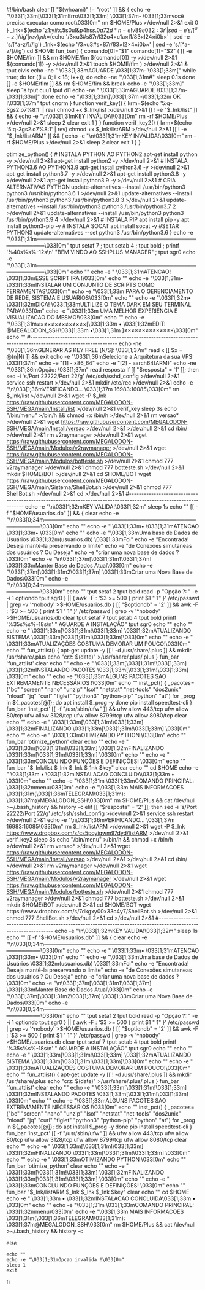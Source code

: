 #!/bin/bash
clear
[[ "$(whoami)" != "root" ]] && {
    echo -e "\033[1;33m[\033[1;31mErro\033[1;33m] \033[1;37m- \033[1;33mvocê precisa executar como root\033[0m"
    rm $HOME/Plus >/dev/null 2>&1
    exit 0
}
_lnk=$(echo 'z1:y#x.5s0ul&p4hs$s.0a72d*n-e!v89e032:3r' | sed -e 's/[^a-z.]//ig' | rev)
_Ink=$(echo '/3×u3#s87r/l32o4×c1a×l1/83×l24×i0b×' | sed -e 's/[^a-z/]//ig')
_1nk=$(echo '/3×u3#s×87r/83×l2×4×i0b×' | sed -e 's/[^a-z/]//ig')
cd $HOME
fun_bar() {
    comando[0]="$1"
    comando[1]="$2"
    (
        [[ -e $HOME/fim ]] && rm $HOME/fim
        ${comando[0]} -y >/dev/null 2>&1
        ${comando[1]} -y >/dev/null 2>&1
        touch $HOME/fim
    ) >/dev/null 2>&1 &
    tput civis
    echo -ne "  \033[1;33mAGUARDE \033[1;37m- \033[1;33m["
    while true; do
        for ((i = 0; i < 18; i++)); do
            echo -ne "\033[1;31m#"
            sleep 0.1s
        done
        [[ -e $HOME/fim ]] && rm $HOME/fim && break
        echo -e "\033[1;33m]"
        sleep 1s
        tput cuu1
        tput dl1
        echo -ne "  \033[1;33mAGUARDE \033[1;37m- \033[1;33m["
    done
    echo -e "\033[1;33m]\033[1;37m -\033[1;32m OK !\033[1;37m"
    tput cnorm
}
function verif_key() {
    krm=$(echo '5:q-3gs2.o7%8:1' | rev)
    chmod +x $_Ink/list >/dev/null 2>&1
    [[ ! -e "$_Ink/list" ]] && {
        echo -e "\n\033[1;31mKEY INVÁLIDA!\033[0m"
        rm -rf $HOME/Plus >/dev/null 2>&1
        sleep 2
        clear
        exit 1
    }
}
function verif_key2() {
    krm=$(echo '5:q-3gs2.o7%8:1' | rev)
    chmod +x $_Ink/listARM >/dev/null 2>&1
    [[ ! -e "$_Ink/listARM" ]] && {
        echo -e "\n\033[1;31mKEY INVÁLIDA!\033[0m"
        rm -rf $HOME/Plus >/dev/null 2>&1
        sleep 2
        clear
        exit 1
    }
}

otimize_python() {
    # INSTALA PYTHON AO PYTHON2
    apt-get install python -y >/dev/null 2>&1
    apt-get install python2 -y >/dev/null 2>&1
    # INSTALA PYTHON3.6 AO PYTHON3.9
    apt-get install python3.6 -y >/dev/null 2>&1
    apt-get install python3.7 -y >/dev/null 2>&1
    apt-get install python3.8 -y >/dev/null 2>&1
    apt-get install python3.9 -y >/dev/null 2>&1
    # CRIA ALTERNATIVAS PYTHON
    update-alternatives --install /usr/bin/python3 python3 /usr/bin/python3.6 1 >/dev/null 2>&1
    update-alternatives --install /usr/bin/python3 python3 /usr/bin/python3.8 3 >/dev/null 2>&1
    update-alternatives --install /usr/bin/python3 python3 /usr/bin/python3.7 2 >/dev/null 2>&1
    update-alternatives --install /usr/bin/python3 python3 /usr/bin/python3.9 4 >/dev/null 2>&1
    # INSTALA PIP
    apt install pip -y
    apt install python3-pip -y
    # INSTALA SOCAT
    apt install socat -y
    #SETAR PYTHON3
    update-alternatives --set python3 /usr/bin/python3.6
}
echo -e "\033[1;31m════════════════════════════════════════════════════\033[0m"
tput setaf 7 ; tput setab 4 ; tput bold ; printf '%40s%s%-12s\n' "BEM VINDO AO SSHPLUS MANAGER" ; tput sgr0
echo -e "\033[1;31m════════════════════════════════════════════════════\033[0m"
echo ""
echo -e "             \033[1;31mATENCAO! \033[1;33mESSE SCRIPT IRA !\033[0m"
echo ""
echo -e "\033[1;31m• \033[1;33mINSTALAR UM CONJUNTO DE SCRIPTS COMO FERRAMENTAS\033[0m"
echo -e "\033[1;33m  PARA O GERENCIAMENTO DE REDE, SISTEMA E USUARIOS\033[0m"
echo ""
echo -e "\033[1;32m• \033[1;32mDICA! \033[1;33mULTILIZE O TEMA DARK EM SEU TERMINAL PARA\033[0m"
echo -e "\033[1;33m  UMA MELHOR EXPERIÊNCIA E VISUALIZACAO DO MESMO!\033[0m"
echo ""
echo -e "\033[1;31m≠×≠×≠×≠×≠×≠×≠×[\033[1;33m • \033[1;32mEDIT: @MEGALODON_SSH\033[1;33m •\033[1;31m ]≠×≠×≠×≠×≠×≠×≠×\033[0m"
echo ""
#-----------------------------------------------------------------------------------------------------------------
echo -ne "\033[1;36mGENERAR AS KEY FREE [N/S]: \033[1;37m"
read x
[[ $x = @(n|N) ]] && exit
echo -e "\033[1;36mSelecione a Arquitetura da sua VPS: \033[1;37m"
echo -e "[1] - x86_64"
echo -e "[2] - aarch64(ARM)"
echo -ne "\033[1;36mOpção: \033[1;37m"
read resposta
if [[ "$resposta" = '1' ]]; then
    sed -i 's/Port 22222/Port 22/g' /etc/ssh/sshd_config >/dev/null 2>&1
    service ssh restart >/dev/null 2>&1
    mkdir /etc/rec >/dev/null 2>&1
    echo -e "\n\033[1;36mVERIFICANDO... \033[1;37m 16983:16085\033[0m"
    rm $_Ink/list >/dev/null 2>&1
    wget -P $_Ink https://raw.githubusercontent.com/MEGALODON-SSH/MEGA/main/Install/list >/dev/null 2>&1
    verif_key
    sleep 3s
    echo "/bin/menu" >/bin/h && chmod +x /bin/h >/dev/null 2>&1
    rm versao* >/dev/null 2>&1
    wget https://raw.githubusercontent.com/MEGALODON-SSH/MEGA/main/Install/versao >/dev/null 2>&1
    >/dev/null 2>&1
    cd /bin/ >/dev/null 2>&1
    rm v2raymanager >/dev/null 2>&1
    wget https://raw.githubusercontent.com/MEGALODON-SSH/MEGA/main/Modulos/v2raymanager >/dev/null 2>&1
    wget https://raw.githubusercontent.com/MEGALODON-SSH/MEGA/main/Modulos/botteste.sh >/dev/null 2>&1
    chmod 777 v2raymanager >/dev/null 2>&1
    chmod 777 botteste.sh >/dev/null 2>&1
    mkdir $HOME/BOT >/dev/null 2>&1
    cd $HOME/BOT
    wget https://raw.githubusercontent.com/MEGALODON-SSH/MEGA/main/Sistema/ShellBot.sh >/dev/null 2>&1
    chmod 777 ShellBot.sh >/dev/null 2>&1
    cd >/dev/null 2>&1
    #-----------------------------------------------------------------------------------------------------------------
    echo -e "\n\033[1;32mKEY VALIDA!\033[1;32m"
    sleep 1s
    echo ""
    [[ -f "$HOME/usuarios.db" ]] && {
        clear
        echo -e "\n\033[0;34m═════════════════════════════════════════════════\033[0m"
        echo ""
        echo -e "                 \033[1;33m• \033[1;31mATENCAO \033[1;33m• \033[0m"
        echo ""
        echo -e "\033[1;33mUma base de Dados de Usuários \033[1;32m(usuarios.db) \033[1;33mFoi"
        echo -e "Encontrada! Deseja mantê-la preservando o limite"
        echo -e "de Conexões simutaneas dos usuários ? Ou Deseja"
        echo -e "criar uma nova base de dados ?\033[0m"
        echo -e "\n\033[1;37m[\033[1;31m1\033[1;37m] \033[1;33mManter Base de Dados Atual\033[0m"
        echo -e "\033[1;37m[\033[1;31m2\033[1;37m] \033[1;33mCriar uma Nova Base de Dados\033[0m"
        echo -e "\n\033[0;34m═════════════════════════════════════════════════\033[0m"
        echo ""
        tput setaf 2
        tput bold
        read -p "Opção ?: " -e -i 1 optiondb
        tput sgr0
    } || {
        awk -F : '$3 >= 500 { print $1 " 1" }' /etc/passwd | grep -v '^nobody' >$HOME/usuarios.db
    }
    [[ "$optiondb" = '2' ]] && awk -F : '$3 >= 500 { print $1 " 1" }' /etc/passwd | grep -v '^nobody' >$HOME/usuarios.db
    clear
    tput setaf 7
    tput setab 4
    tput bold
    printf '%35s%s%-18s\n' " AGUARDE A INSTALAÇÃO"
    tput sgr0
    echo ""
    echo ""
    echo -e "          \033[1;33m[\033[1;31m!\033[1;33m] \033[1;32mATUALIZANDO SISTEMA \033[1;33m[\033[1;31m!\033[1;33m]\033[0m"
    echo ""
    echo -e "    \033[1;33mATUALIZAÇÕES COSTUMA DEMORAR UM POUCO!\033[0m"
    echo ""
    fun_attlist() {
        apt-get update -y
        [[ ! -d /usr/share/.plus ]] && mkdir /usr/share/.plus
        echo "crz: $(date)" >/usr/share/.plus/.plus
    }
    fun_bar 'fun_attlist'
    clear
    echo ""
    echo -e "          \033[1;33m[\033[1;31m!\033[1;33m] \033[1;32mINSTALANDO PACOTES \033[1;33m[\033[1;31m!\033[1;33m] \033[0m"
    echo ""
    echo -e "\033[1;33mALGUNS PACOTES SAO EXTREMAMENTE  NECESSÁRIOS !\033[0m"
    echo ""
    inst_pct() {
        _pacotes=("bc" "screen" "nano" "unzip" "lsof" "netstat" "net-tools" "dos2unix" "nload" "jq" "curl" "figlet" "python3" "python-pip" "python" "at")
        for _prog in ${_pacotes[@]}; do
            apt install $_prog -y
        done
        pip install speedtest-cli
    }
    fun_bar 'inst_pct'
    [[ -f "/usr/sbin/ufw" ]] && ufw allow 443/tcp
    ufw allow 80/tcp
    ufw allow 3128/tcp
    ufw allow 8799/tcp
    ufw allow 8080/tcp
    clear
    echo ""
    echo -e "              \033[1;33m[\033[1;31m!\033[1;33m] \033[1;32mFINALIZANDO \033[1;33m[\033[1;31m!\033[1;33m] \033[0m"
    echo ""
    echo -e "      \033[1;33mOTIMIZANDO PYTHON \033[0m"
    echo ""
    fun_bar 'otimize_python'
    clear
    echo ""
    echo -e "              \033[1;33m[\033[1;31m!\033[1;33m] \033[1;32mFINALIZANDO \033[1;33m[\033[1;31m!\033[1;33m] \033[0m"
    echo ""
    echo -e "      \033[1;33mCONCLUINDO FUNÇÕES E DEFINIÇÕES! \033[0m"
    echo ""
    fun_bar "$_Ink/list $_lnk $_Ink $_1nk $key"
    clear
    echo ""
    cd $HOME
    echo -e "        \033[1;33m • \033[1;32mINSTALACAO CONCLUIDA\033[1;33m • \033[0m"
    echo ""
    echo -e "\033[1;31m \033[1;33mCOMANDO PRINCIPAL: \033[1;32mmenu\033[0m"
    echo -e "\033[1;33m MAIS INFORMACOES \033[1;31m(\033[1;36mTELEGRAM\033[1;31m): \033[1;37m@MEGALODON_SSH\033[0m"
    rm $HOME/Plus && cat /dev/null >~/.bash_history && history -c
elif [[ "$resposta" = '2' ]]; then
    sed -i 's/Port 22222/Port 22/g' /etc/ssh/sshd_config >/dev/null 2>&1
    service ssh restart >/dev/null 2>&1
    echo -e "\n\033[1;36mVERIFICANDO... \033[1;37m 16983:16085\033[0m"
    rm $_Ink/listARM >/dev/null 2>&1
    wget -P $_Ink https://www.dropbox.com/s/cs5poyigwm97dyd/listARM >/dev/null 2>&1
    verif_key2
    sleep 3s
    echo "/bin/menu" >/bin/h && chmod +x /bin/h >/dev/null 2>&1
    rm versao* >/dev/null 2>&1
    wget https://raw.githubusercontent.com/MEGALODON-SSH/MEGA/main/Install/versao >/dev/null 2>&1
    >/dev/null 2>&1
    cd /bin/ >/dev/null 2>&1
    rm v2raymanager >/dev/null 2>&1
    wget https://raw.githubusercontent.com/MEGALODON-SSH/MEGA/main/Modulos/v2raymanager >/dev/null 2>&1
    wget https://raw.githubusercontent.com/MEGALODON-SSH/MEGA/main/Modulos/botteste.sh >/dev/null 2>&1
    chmod 777 v2raymanager >/dev/null 2>&1
    chmod 777 botteste.sh >/dev/null 2>&1
    mkdir $HOME/BOT >/dev/null 2>&1
    cd $HOME/BOT
    wget https://www.dropbox.com/s/7dkgxy00x33c4y7/ShellBot.sh >/dev/null 2>&1
    chmod 777 ShellBot.sh >/dev/null 2>&1
    cd >/dev/null 2>&1
    #-----------------------------------------------------------------------------------------------------------------
    echo -e "\n\033[1;32mKEY VALIDA!\033[1;32m"
    sleep 1s
    echo ""
    [[ -f "$HOME/usuarios.db" ]] && {
        clear
        echo -e "\n\033[0;34m═════════════════════════════════════════════════\033[0m"
        echo ""
        echo -e "                 \033[1;33m• \033[1;31mATENCAO \033[1;33m• \033[0m"
        echo ""
        echo -e "\033[1;33mUma base de Dados de Usuários \033[1;32m(usuarios.db) \033[1;33mFoi"
        echo -e "Encontrada! Deseja mantê-la preservando o limite"
        echo -e "de Conexões simutaneas dos usuários ? Ou Deseja"
        echo -e "criar uma nova base de dados ?\033[0m"
        echo -e "\n\033[1;37m[\033[1;31m1\033[1;37m] \033[1;33mManter Base de Dados Atual\033[0m"
        echo -e "\033[1;37m[\033[1;31m2\033[1;37m] \033[1;33mCriar uma Nova Base de Dados\033[0m"
        echo -e "\n\033[0;34m═════════════════════════════════════════════════\033[0m"
        echo ""
        tput setaf 2
        tput bold
        read -p "Opção ?: " -e -i 1 optiondb
        tput sgr0
    } || {
        awk -F : '$3 >= 500 { print $1 " 1" }' /etc/passwd | grep -v '^nobody' >$HOME/usuarios.db
    }
    [[ "$optiondb" = '2' ]] && awk -F : '$3 >= 500 { print $1 " 1" }' /etc/passwd | grep -v '^nobody' >$HOME/usuarios.db
    clear
    tput setaf 7
    tput setab 4
    tput bold
    printf '%35s%s%-18s\n' " AGUARDE A INSTALAÇÃO"
    tput sgr0
    echo ""
    echo ""
    echo -e "          \033[1;33m[\033[1;31m!\033[1;33m] \033[1;32mATUALIZANDO SISTEMA \033[1;33m[\033[1;31m!\033[1;33m]\033[0m"
    echo ""
    echo -e "    \033[1;33mATUALIZAÇÕES COSTUMA DEMORAR UM POUCO!\033[0m"
    echo ""
    fun_attlist() {
        apt-get update -y
        [[ ! -d /usr/share/.plus ]] && mkdir /usr/share/.plus
        echo "crz: $(date)" >/usr/share/.plus/.plus
    }
    fun_bar 'fun_attlist'
    clear
    echo ""
    echo -e "          \033[1;33m[\033[1;31m!\033[1;33m] \033[1;32mINSTALANDO PACOTES \033[1;33m[\033[1;31m!\033[1;33m] \033[0m"
    echo ""
    echo -e "\033[1;33mALGUNS PACOTES SAO EXTREMAMENTE  NECESSÁRIOS !\033[0m"
    echo ""
    inst_pct() {
        _pacotes=("bc" "screen" "nano" "unzip" "lsof" "netstat" "net-tools" "dos2unix" "nload" "jq" "curl" "figlet" "python3" "python-pip" "python" "at")
        for _prog in ${_pacotes[@]}; do
            apt install $_prog -y
        done
        pip install speedtest-cli
    }
    fun_bar 'inst_pct'
    [[ -f "/usr/sbin/ufw" ]] && ufw allow 443/tcp
    ufw allow 80/tcp
    ufw allow 3128/tcp
    ufw allow 8799/tcp
    ufw allow 8080/tcp
    clear
    echo ""
    echo -e "              \033[1;33m[\033[1;31m!\033[1;33m] \033[1;32mFINALIZANDO \033[1;33m[\033[1;31m!\033[1;33m] \033[0m"
    echo ""
    echo -e "      \033[1;33mOTIMIZANDO PYTHON \033[0m"
    echo ""
    fun_bar 'otimize_python'
    clear
    echo ""
    echo -e "              \033[1;33m[\033[1;31m!\033[1;33m] \033[1;32mFINALIZANDO \033[1;33m[\033[1;31m!\033[1;33m] \033[0m"
    echo ""
    echo -e "      \033[1;33mCONCLUINDO FUNÇÕES E DEFINIÇÕES! \033[0m"
    echo ""
    fun_bar "$_Ink/listARM $_lnk $_Ink $_1nk $key"
    clear
    echo ""
    cd $HOME
    echo -e "        \033[1;33m • \033[1;32mINSTALACAO CONCLUIDA\033[1;33m • \033[0m"
    echo ""
    echo -e "\033[1;31m \033[1;33mCOMANDO PRINCIPAL: \033[1;32mmenu\033[0m"
    echo -e "\033[1;33m MAIS INFORMACOES \033[1;31m(\033[1;36mTELEGRAM\033[1;31m): \033[1;37m@MEGALODON_SSH\033[0m"
    rm $HOME/Plus && cat /dev/null >~/.bash_history && history -c

else

    echo ""
    echo -e "\033[1;31mOpcao invalida !\033[0m"
    sleep 1
    exit
fi
